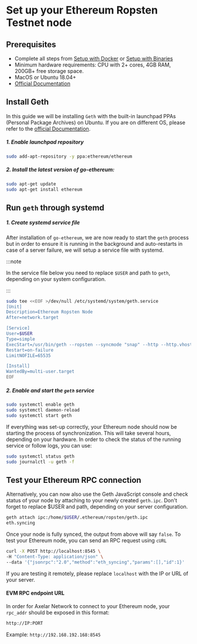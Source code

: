 # Set up your Ethereum Ropsten Testnet node

## Prerequisites
- Complete all steps from [Setup with Docker](/setup/setup-with-docker.md) or [Setup with Binaries](/setup/setup-with-binaries.md)
- Minimum hardware requirements: CPU with 2+ cores, 4GB RAM, 200GB+ free storage space.
- MacOS or Ubuntu 18.04+
- [Official Documentation](https://geth.ethereum.org/docs/getting-started)

## Install Geth
In this guide we will be installing `Geth` with the built-in launchpad PPAs (Personal Package Archives) on Ubuntu. If you are on different OS, please refer to the [official Documentation](https://geth.ethereum.org/docs/getting-started).

##### 1. Enable launchpad repository 

```bash
sudo add-apt-repository -y ppa:ethereum/ethereum
```

##### 2. Install the latest version of go-ethereum:
```bash
sudo apt-get update
sudo apt-get install ethereum
```

## Run `geth` through systemd

##### 1. Create systemd service file

After installation of `go-ethereum`, we are now ready to start the `geth` process but in order to ensure it is running in the background and auto-restarts in case of a server failure, we will setup a service file with systemd.

:::note

In the service file below you need to replace `$USER` and path to `geth`, depending on your system configuration.

:::

```bash
sudo tee <<EOF >/dev/null /etc/systemd/system/geth.service
[Unit]
Description=Ethereum Ropsten Node
After=network.target

[Service]
User=$USER
Type=simple
ExecStart=/usr/bin/geth --ropsten --syncmode "snap" --http --http.vhosts "*" --http.addr 0.0.0.0
Restart=on-failure
LimitNOFILE=65535

[Install]
WantedBy=multi-user.target
EOF
  ```

##### 2. Enable and start the `geth` service

```bash
sudo systemctl enable geth
sudo systemctl daemon-reload
sudo systemctl start geth
```

If everything was set-up correctly, your Ethereum node should now be starting the process of synchronization. This will take several hours, depending on your hardware. In order to check the status of the running service or follow logs, you can use:

```bash
sudo systemctl status geth
sudo journalctl -u geth -f
```
## Test your Ethereum RPC connection

Alternatively, you can now also use the Geth JavaScript console and check status of your node by attaching to your newly created `geth.ipc`. Don't forget to replace $USER and path, depending on your server configuration.

```bash
geth attach ipc:/home/$USER/.ethereum/ropsten/geth.ipc
eth.syncing

```

Once your node is fully synced, the output from above will say `false`. To test your Ethereum node, you can send an RPC request using `cURL`

```bash
curl -X POST http://localhost:8545 \
-H "Content-Type: application/json" \
--data '{"jsonrpc":"2.0","method":"eth_syncing","params":[],"id":1}'
```
If you are testing it remotely, please replace `localhost` with the IP or URL of your server.

#### EVM RPC endpoint URL

In order for Axelar Network to connect to your Ethereum node, your `rpc_addr` should be exposed in this format:

```bash
http://IP:PORT
```
Example:
```http://192.168.192.168:8545```


